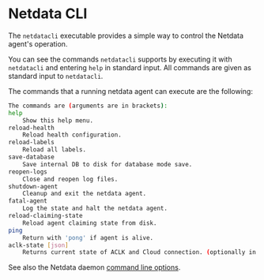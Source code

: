 <!--
title: "Netdata Agent CLI"
description: "The Netdata Agent includes a command-line experience for reloading health configuration, reopening log files, halting the daemon, and more."
custom_edit_url: "https://github.com/netdata/netdata/edit/master/cli/README.md"
sidebar_label: "Agent CLI"
learn_status: "Published"
learn_rel_path: "Operations"
-->

# Netdata CLI

The `netdatacli` executable provides a simple way to control the Netdata agent's operation. 

You can see the commands `netdatacli` supports by executing it with `netdatacli` and entering `help` in
standard input. All commands are given as standard input to `netdatacli`.

The commands that a running netdata agent can execute are the following:

```sh
The commands are (arguments are in brackets):
help
    Show this help menu.
reload-health
    Reload health configuration.
reload-labels
    Reload all labels.
save-database
    Save internal DB to disk for database mode save.
reopen-logs
    Close and reopen log files.
shutdown-agent
    Cleanup and exit the netdata agent.
fatal-agent
    Log the state and halt the netdata agent.
reload-claiming-state
    Reload agent claiming state from disk.
ping
    Return with 'pong' if agent is alive.
aclk-state [json]
    Returns current state of ACLK and Cloud connection. (optionally in json)
```

See also the Netdata daemon [command line options](https://github.com/netdata/netdata/blob/master/daemon/README.md#command-line-options).


